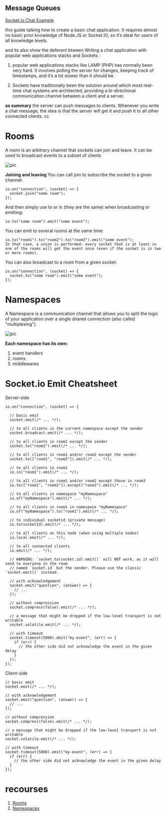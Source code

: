 ## Message Queues


[Socket.io Chat Example](https://canvas.instructure.com/courses/4839234/discussion_topics/14886086)    

 this guide talking how to  create a basic chat application. It requires almost no basic prior knowledge of Node.JS or Socket.IO, so it’s ideal for users of all knowledge levels.

 and  its also show the deferent btween Writing a chat application with popular web applications stacks  and Sockets   : 

 1. popular web applications stacks like LAMP (PHP) has normally been very hard. It involves polling the server for changes, keeping track of timestamps, and it’s a lot slower than it should be.    

 2.   Sockets have traditionally been the solution around which most real-time chat systems are architected, providing a bi-directional communication channel between a client and a server.   

 **as summary**  the server can push messages to clients. Whenever you write a chat message, the idea is that the server will get it and push it to all other connected clients.      cc
    
# Rooms

A room is an arbitrary channel that sockets can join and leave. It can be used to broadcast events to a subset of clients       



![pic](https://socket.io/images/rooms.png)


**Joining and leaving** 
You can call join to subscribe the socket to a given channel:

```
io.on("connection", (socket) => {
  socket.join("some room");
});
```

And then simply use to or in (they are the same) when broadcasting or emitting:   
```
io.to("some room").emit("some event");
```
You can emit to several rooms at the same time:
```
io.to("room1").to("room2").to("room3").emit("some event");
In that case, a union is performed: every socket that is at least in one of the rooms will get the event once (even if the socket is in two or more rooms).
```
You can also broadcast to a room from a given socket:
```
io.on("connection", (socket) => {
  socket.to("some room").emit("some event");
});
```

# Namespaces
A Namespace is a communication channel that allows you to split the logic of your application over a single shared connection (also called "multiplexing").

![pic](https://socket.io/assets/images/namespaces-088745a8a8882118740f50b6b1232588.png)   

**Each namespace has its own:**
1. event handlers
2. rooms
3. middlewares 

# Socket.io Emit Cheatsheet
Server-side  
```
io.on("connection", (socket) => {

  // basic emit
  socket.emit(/* ... */);

  // to all clients in the current namespace except the sender
  socket.broadcast.emit(/* ... */);

  // to all clients in room1 except the sender
  socket.to("room1").emit(/* ... */);

  // to all clients in room1 and/or room2 except the sender
  socket.to(["room1", "room2"]).emit(/* ... */);

  // to all clients in room1
  io.in("room1").emit(/* ... */);

  // to all clients in room1 and/or room2 except those in room3
  io.to(["room1", "room2"]).except("room3").emit(/* ... */);

  // to all clients in namespace "myNamespace"
  io.of("myNamespace").emit(/* ... */);

  // to all clients in room1 in namespace "myNamespace"
  io.of("myNamespace").to("room1").emit(/* ... */);

  // to individual socketid (private message)
  io.to(socketId).emit(/* ... */);

  // to all clients on this node (when using multiple nodes)
  io.local.emit(/* ... */);

  // to all connected clients
  io.emit(/* ... */);

  // WARNING: `socket.to(socket.id).emit()` will NOT work, as it will send to everyone in the room
  // named `socket.id` but the sender. Please use the classic `socket.emit()` instead.

  // with acknowledgement
  socket.emit("question", (answer) => {
    // ...
  });

  // without compression
  socket.compress(false).emit(/* ... */);

  // a message that might be dropped if the low-level transport is not writable
  socket.volatile.emit(/* ... */);

  // with timeout
  socket.timeout(5000).emit("my-event", (err) => {
    if (err) {
      // the other side did not acknowledge the event in the given delay
    }
  });
});

```
Client-side
```
// basic emit
socket.emit(/* ... */);

// with acknowledgement
socket.emit("question", (answer) => {
  // ...
});

// without compression
socket.compress(false).emit(/* ... */);

// a message that might be dropped if the low-level transport is not writable
socket.volatile.emit(/* ... */);

// with timeout
socket.timeout(5000).emit("my-event", (err) => {
  if (err) {
    // the other side did not acknowledge the event in the given delay
  }
});

```
# recourses

1. [Rooms](https://socket.io/docs/v4/rooms) 
2. [Namespaces](https://canvas.instructure.com/courses/4839234/discussion_topics/14886086)